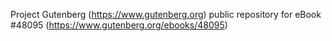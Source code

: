 Project Gutenberg (https://www.gutenberg.org) public repository for eBook #48095 (https://www.gutenberg.org/ebooks/48095)
